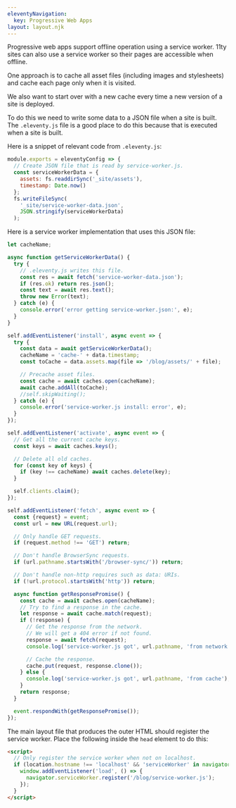 ```yaml
---
eleventyNavigation:
  key: Progressive Web Apps
layout: layout.njk
---
```


Progressive web apps support offline operation using a service worker.
11ty sites can also use a service worker
so their pages are accessible when offline.

One approach is to cache all asset files
(including images and stylesheets)
and cache each page only when it is visited.

We also want to start over with a new cache
every time a new version of a site is deployed.

To do this we need to write some data to a JSON file
when a site is built.
The `.eleventy.js` file is a good place to do this
because that is executed when a site is built.

Here is a snippet of relevant code from `.eleventy.js`:

```js
module.exports = eleventyConfig => {
  // Create JSON file that is read by service-worker.js.
  const serviceWorkerData = {
    assets: fs.readdirSync('_site/assets'),
    timestamp: Date.now()
  };
  fs.writeFileSync(
    '_site/service-worker-data.json',
    JSON.stringify(serviceWorkerData)
  );
```

Here is a service worker implementation that uses this JSON file:

```js
let cacheName;

async function getServiceWorkerData() {
  try {
    // .eleventy.js writes this file.
    const res = await fetch('service-worker-data.json');
    if (res.ok) return res.json();
    const text = await res.text();
    throw new Error(text);
  } catch (e) {
    console.error('error getting service-worker.json:', e);
  }
}

self.addEventListener('install', async event => {
  try {
    const data = await getServiceWorkerData();
    cacheName = 'cache-' + data.timestamp;
    const toCache = data.assets.map(file => '/blog/assets/' + file);

    // Precache asset files.
    const cache = await caches.open(cacheName);
    await cache.addAll(toCache);
    //self.skipWaiting();
  } catch (e) {
    console.error('service-worker.js install: error', e);
  }
});

self.addEventListener('activate', async event => {
  // Get all the current cache keys.
  const keys = await caches.keys();

  // Delete all old caches.
  for (const key of keys) {
    if (key !== cacheName) await caches.delete(key);
  }

  self.clients.claim();
});

self.addEventListener('fetch', async event => {
  const {request} = event;
  const url = new URL(request.url);

  // Only handle GET requests.
  if (request.method !== 'GET') return;

  // Don't handle BrowserSync requests.
  if (url.pathname.startsWith('/browser-sync/')) return;

  // Don't handle non-http requires such as data: URIs.
  if (!url.protocol.startsWith('http')) return;

  async function getResponsePromise() {
    const cache = await caches.open(cacheName);
    // Try to find a response in the cache.
    let response = await cache.match(request);
    if (!response) {
      // Get the response from the network.
      // We will get a 404 error if not found.
      response = await fetch(request);
      console.log('service-worker.js got', url.pathname, 'from network');

      // Cache the response.
      cache.put(request, response.clone());
    } else {
      console.log('service-worker.js got', url.pathname, 'from cache');
    }
    return response;
  }

  event.respondWith(getResponsePromise());
});
```

The main layout file that produces the outer HTML
should register the service worker.
Place the following inside the `head` element to do this:

```html
<script>
  // Only register the service worker when not on localhost.
  if (location.hostname !== 'localhost' && 'serviceWorker' in navigator) {
    window.addEventListener('load', () => {
      navigator.serviceWorker.register('/blog/service-worker.js');
    });
  }
</script>
```
